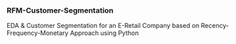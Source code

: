 ### RFM-Customer-Segmentation
EDA & Customer Segmentation for an E-Retail Company based on Recency-Frequency-Monetary Approach using Python
